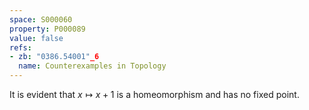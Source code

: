 ```yaml
---
space: S000060
property: P000089
value: false
refs:
- zb: "0386.54001"_6
  name: Counterexamples in Topology
---
```


It is evident that $x\mapsto x+1$ is a homeomorphism and has no fixed point.
